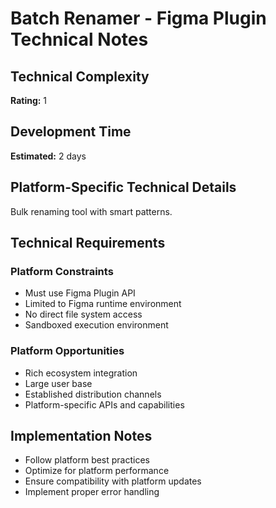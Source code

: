 # Batch Renamer - Figma Plugin Technical Notes

## Technical Complexity
**Rating:** 1

## Development Time
**Estimated:** 2 days

## Platform-Specific Technical Details
Bulk renaming tool with smart patterns.

## Technical Requirements

### Platform Constraints
- Must use Figma Plugin API
- Limited to Figma runtime environment
- No direct file system access
- Sandboxed execution environment

### Platform Opportunities
- Rich ecosystem integration
- Large user base
- Established distribution channels
- Platform-specific APIs and capabilities

## Implementation Notes
- Follow platform best practices
- Optimize for platform performance
- Ensure compatibility with platform updates
- Implement proper error handling
